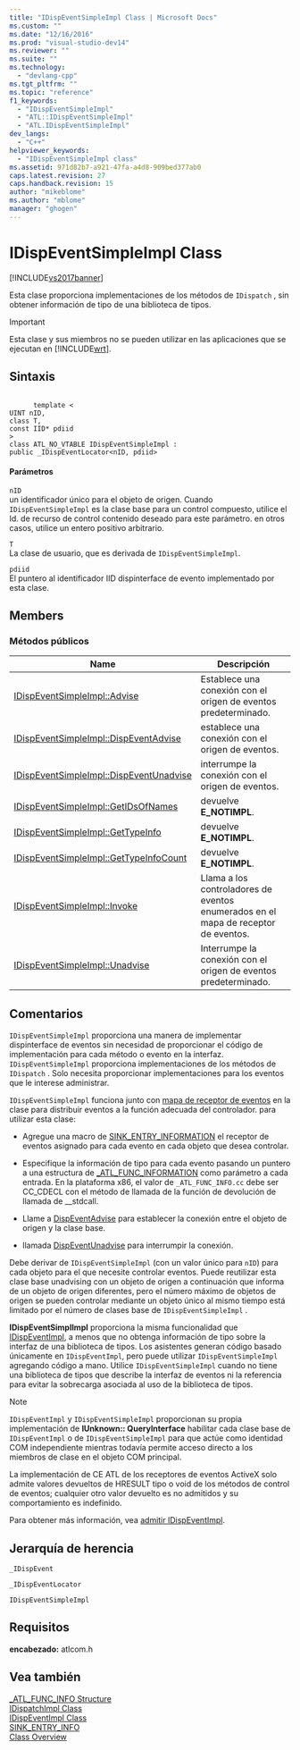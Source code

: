 ```yaml
---
title: "IDispEventSimpleImpl Class | Microsoft Docs"
ms.custom: ""
ms.date: "12/16/2016"
ms.prod: "visual-studio-dev14"
ms.reviewer: ""
ms.suite: ""
ms.technology: 
  - "devlang-cpp"
ms.tgt_pltfrm: ""
ms.topic: "reference"
f1_keywords: 
  - "IDispEventSimpleImpl"
  - "ATL::IDispEventSimpleImpl"
  - "ATL.IDispEventSimpleImpl"
dev_langs: 
  - "C++"
helpviewer_keywords: 
  - "IDispEventSimpleImpl class"
ms.assetid: 971d82b7-a921-47fa-a4d8-909bed377ab0
caps.latest.revision: 27
caps.handback.revision: 15
author: "mikeblome"
ms.author: "mblome"
manager: "ghogen"
---
```

# IDispEventSimpleImpl Class
[!INCLUDE[vs2017banner](../../assembler/inline/includes/vs2017banner.md)]

Esta clase proporciona implementaciones de los métodos de `IDispatch` , sin obtener información de tipo de una biblioteca de tipos.  
  
> [!IMPORTANT]
>  Esta clase y sus miembros no se pueden utilizar en las aplicaciones que se ejecutan en [!INCLUDE[wrt](../../atl/reference/includes/wrt_md.md)].  
  
## Sintaxis  
  
```  
  
      template <  
UINT nID,  
class T,  
const IID* pdiid  
>  
class ATL_NO_VTABLE IDispEventSimpleImpl :  
public _IDispEventLocator<nID, pdiid>  
```  
  
#### Parámetros  
 `nID`  
 un identificador único para el objeto de origen.  Cuando `IDispEventSimpleImpl` es la clase base para un control compuesto, utilice el Id. de recurso de control contenido deseado para este parámetro.  en otros casos, utilice un entero positivo arbitrario.  
  
 `T`  
 La clase de usuario, que es derivada de `IDispEventSimpleImpl`.  
  
 `pdiid`  
 El puntero al identificador IID dispinterface de evento implementado por esta clase.  
  
## Members  
  
### Métodos públicos  
  
|Name|Descripción|  
|----------|-----------------|  
|[IDispEventSimpleImpl::Advise](../Topic/IDispEventSimpleImpl::Advise.md)|Establece una conexión con el origen de eventos predeterminado.|  
|[IDispEventSimpleImpl::DispEventAdvise](../Topic/IDispEventSimpleImpl::DispEventAdvise.md)|establece una conexión con el origen de eventos.|  
|[IDispEventSimpleImpl::DispEventUnadvise](../Topic/IDispEventSimpleImpl::DispEventUnadvise.md)|interrumpe la conexión con el origen de eventos.|  
|[IDispEventSimpleImpl::GetIDsOfNames](../Topic/IDispEventSimpleImpl::GetIDsOfNames.md)|devuelve **E\_NOTIMPL**.|  
|[IDispEventSimpleImpl::GetTypeInfo](../Topic/IDispEventSimpleImpl::GetTypeInfo.md)|devuelve **E\_NOTIMPL**.|  
|[IDispEventSimpleImpl::GetTypeInfoCount](../Topic/IDispEventSimpleImpl::GetTypeInfoCount.md)|devuelve **E\_NOTIMPL**.|  
|[IDispEventSimpleImpl::Invoke](../Topic/IDispEventSimpleImpl::Invoke.md)|Llama a los controladores de eventos enumerados en el mapa de receptor de eventos.|  
|[IDispEventSimpleImpl::Unadvise](../Topic/IDispEventSimpleImpl::Unadvise.md)|Interrumpe la conexión con el origen de eventos predeterminado.|  
  
## Comentarios  
 `IDispEventSimpleImpl` proporciona una manera de implementar dispinterface de eventos sin necesidad de proporcionar el código de implementación para cada método o evento en la interfaz.  `IDispEventSimpleImpl` proporciona implementaciones de los métodos de `IDispatch` .  Solo necesita proporcionar implementaciones para los eventos que le interese administrar.  
  
 `IDispEventSimpleImpl` funciona junto con [mapa de receptor de eventos](../Topic/BEGIN_SINK_MAP.md) en la clase para distribuir eventos a la función adecuada del controlador.  para utilizar esta clase:  
  
-   Agregue una macro de [SINK\_ENTRY\_INFORMATION](../Topic/SINK_ENTRY_INFO.md) el receptor de eventos asignado para cada evento en cada objeto que desea controlar.  
  
-   Especifique la información de tipo para cada evento pasando un puntero a una estructura de [\_ATL\_FUNC\_INFORMATION](../../atl/reference/atl-func-info-structure.md) como parámetro a cada entrada.  En la plataforma x86, el valor de `_ATL_FUNC_INFO.cc` debe ser CC\_CDECL con el método de llamada de la función de devolución de llamada de \_\_stdcall.  
  
-   Llame a [DispEventAdvise](../Topic/IDispEventSimpleImpl::DispEventAdvise.md) para establecer la conexión entre el objeto de origen y la clase base.  
  
-   llamada [DispEventUnadvise](../Topic/IDispEventSimpleImpl::DispEventUnadvise.md) para interrumpir la conexión.  
  
 Debe derivar de `IDispEventSimpleImpl` \(con un valor único para `nID`\) para cada objeto para el que necesite controlar eventos.  Puede reutilizar esta clase base unadvising con un objeto de origen a continuación que informa de un objeto de origen diferentes, pero el número máximo de objetos de origen se pueden controlar mediante un objeto único al mismo tiempo está limitado por el número de clases base de `IDispEventSimpleImpl` .  
  
 **IDispEventSimplImpl** proporciona la misma funcionalidad que [IDispEventImpl](../../atl/reference/idispeventimpl-class.md), a menos que no obtenga información de tipo sobre la interfaz de una biblioteca de tipos.  Los asistentes generan código basado únicamente en `IDispEventImpl`, pero puede utilizar `IDispEventSimpleImpl` agregando código a mano.  Utilice `IDispEventSimpleImpl` cuando no tiene una biblioteca de tipos que describe la interfaz de eventos ni la referencia para evitar la sobrecarga asociada al uso de la biblioteca de tipos.  
  
> [!NOTE]
>  `IDispEventImpl` y `IDispEventSimpleImpl` proporcionan su propia implementación de **IUnknown:: QueryInterface** habilitar cada clase base de `IDispEventImpl` o de `IDispEventSimpleImpl` para que actúe como identidad COM independiente mientras todavía permite acceso directo a los miembros de clase en el objeto COM principal.  
  
 La implementación de CE ATL de los receptores de eventos ActiveX solo admite valores devueltos de HRESULT tipo o void de los métodos de control de eventos; cualquier otro valor devuelto es no admitidos y su comportamiento es indefinido.  
  
 Para obtener más información, vea [admitir IDispEventImpl](../../atl/supporting-idispeventimpl.md).  
  
## Jerarquía de herencia  
 `_IDispEvent`  
  
 `_IDispEventLocator`  
  
 `IDispEventSimpleImpl`  
  
## Requisitos  
 **encabezado:** atlcom.h  
  
## Vea también  
 [\_ATL\_FUNC\_INFO Structure](../../atl/reference/atl-func-info-structure.md)   
 [IDispatchImpl Class](../../atl/reference/idispatchimpl-class.md)   
 [IDispEventImpl Class](../../atl/reference/idispeventimpl-class.md)   
 [SINK\_ENTRY\_INFO](../Topic/SINK_ENTRY_INFO.md)   
 [Class Overview](../../atl/atl-class-overview.md)